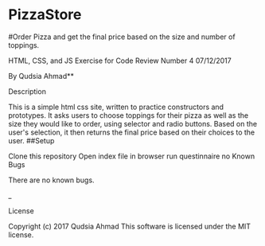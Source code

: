 # PizzaStore
#Order Pizza and get the final price based on the size and number of toppings.

HTML, CSS, and JS Exercise for Code Review Number 4 07/12/2017

By Qudsia Ahmad**

Description

This is a simple html css site, written to practice constructors and prototypes. It asks users to choose toppings for their pizza as well as the size they would like to order, using selector and radio buttons. Based on the user's selection, it then returns the final price based on their choices to the user. ##Setup

Clone this repository
Open index file in browser
run questinnaire
no Known Bugs

There are no known bugs.

_

License

Copyright (c) 2017 Qudsia Ahmad This software is licensed under the MIT license.
